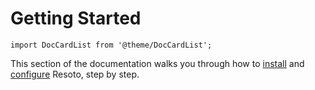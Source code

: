 # Getting Started

```mdx-code-block
import DocCardList from '@theme/DocCardList';
```

This section of the documentation walks you through how to [install](./install-resoto/index.md) and [configure](./configure-cloud-provider-access/index.md) Resoto, step by step.

<DocCardList />
